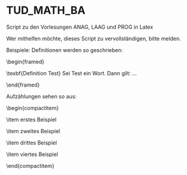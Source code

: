 # TUD_MATH_BA
Script zu den Vorlesungen ANAG, LAAG und PROG in Latex

Wer mithelfen möchte, dieses Script zu vervollständigen, bitte melden.

Beispiele:
Definitionen werden so geschrieben:

\begin{framed}

  \texbf{Definition Test} Sei Test ein Wort. Dann gilt: ... 
  
\end{framed}


Aufzählungen sehen so aus:

\begin{compactitem}

  \item erstes Beispiel
  
  \item zweites Beispiel
  
  \item drittes Beispiel
  
  \item viertes Beispiel
  
\end{compactitem}


